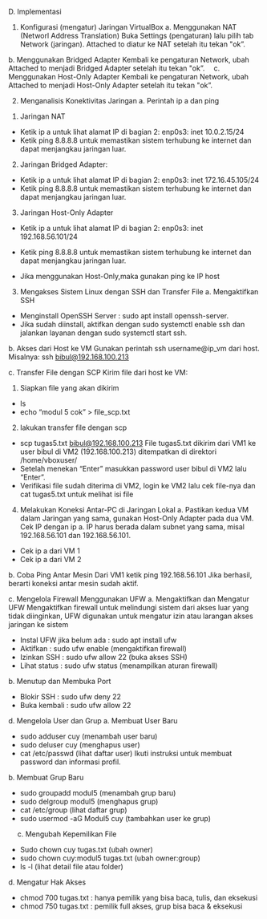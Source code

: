 D.    Implementasi
1.	Konfigurasi (mengatur) Jaringan VirtualBox
a.	Menggunakan NAT (Networl Address Translation)
Buka Settings (pengaturan) lalu pilih tab Network (jaringan). Attached to 
diatur ke NAT setelah itu tekan "ok”.

b.	Menggunakan Bridged Adapter
Kembali ke pengaturan Network, ubah Attached to menjadi Bridged Adapter setelah itu tekan "ok”. 
c.	Menggunakan Host-Only Adapter
Kembali ke pengaturan Network, ubah Attached to menjadi Host-Only Adapter setelah itu tekan "ok”.
 

2.	Menganalisis Konektivitas Jaringan
a.	Perintah ip a dan ping 
1)	Jaringan NAT 
-	Ketik ip a untuk lihat alamat IP di bagian 2: enp0s3: inet 10.0.2.15/24 
-	Ketik ping 8.8.8.8 untuk memastikan sistem terhubung ke internet dan dapat menjangkau jaringan luar.








2)	  Jaringan Bridged Adapter:
-	Ketik ip a untuk lihat alamat IP di bagian 2: enp0s3: inet 172.16.45.105/24 
-	Ketik ping 8.8.8.8 untuk memastikan sistem terhubung ke internet dan dapat menjangkau jaringan luar.

3)	Jaringan Host-Only Adapter
-	Ketik ip a untuk lihat alamat IP di bagian 2: enp0s3: 
inet 192.168.56.101/24 



-	Ketik ping 8.8.8.8 untuk memastikan sistem terhubung ke internet dan dapat menjangkau jaringan luar.
-	Jika menggunakan Host-Only,maka gunakan ping ke IP host

3.	Mengakses Sistem Linux dengan SSH dan Transfer File
a.	Mengaktifkan SSH
-	Menginstall OpenSSH Server : sudo apt install openssh-server. 
 
-	Jika sudah diinstall, aktifkan dengan sudo systemctl enable ssh dan jalankan layanan dengan sudo systemctl start ssh.
 



b.	Akses dari Host ke VM
Gunakan perintah ssh username@ip_vm dari host. Misalnya: 
ssh bibul@192.168.100.213



c.	Transfer File dengan SCP
Kirim file dari host ke VM: 
1)	Siapkan file yang akan dikirim
-	ls 
-	echo “modul 5 cok” > file_scp.txt
2)	lakukan transfer file dengan scp
-	scp tugas5.txt bibul@192.168.100.213
File tugas5.txt dikirim dari VM1 ke user bibul di VM2 (192.168.100.213) ditempatkan di direktori /home/vboxuser/
-	Setelah menekan “Enter” masukkan password user bibul di VM2 lalu “Enter”.
-	Verifikasi file sudah diterima di VM2, login ke VM2 lalu cek file-nya dan cat tugas5.txt untuk melihat isi file

4.	Melakukan Koneksi Antar-PC di Jaringan Lokal
a.	Pastikan kedua VM dalam Jaringan yang sama, gunakan Host-Only Adapter pada dua VM. Cek IP dengan ip a. IP harus berada dalam subnet yang sama, misal 192.168.56.101 dan 192.168.56.101.
-	Cek ip a dari VM 1
-	Cek ip a dari VM 2

b.	Coba Ping Antar Mesin
Dari VM1 ketik  ping 192.168.56.101 Jika berhasil, berarti koneksi antar mesin sudah aktif.


c.	Mengelola Firewall Menggunakan UFW 
a.	Mengaktifkan dan Mengatur UFW
Mengaktifkan firewall untuk melindungi sistem dari akses luar yang tidak diinginkan, UFW digunakan untuk mengatur izin atau larangan akses jaringan ke sistem
-	Instal UFW jika belum ada : sudo apt install ufw
-	Aktifkan		                : sudo ufw enable (mengaktifkan 
				     firewall)
-	Izinkan SSH	                : sudo ufw allow 22 (buka akses 
				     SSH)
-	Lihat status                        	  : sudo ufw status (menampilkan 
				    aturan firewall)

b.	Menutup dan Membuka Port
-	Blokir SSH        : sudo ufw deny 22
-	Buka kembali : sudo ufw allow 22
 
d.	Mengelola User dan Grup
a.	Membuat User Baru
-	sudo adduser cuy	(menambah user baru)
-	sudo deluser cuy	(menghapus user)
-	cat /etc/passwd	(lihat daftar user)
		          Ikuti instruksi untuk membuat password dan informasi profil.


b.	Membuat Grup Baru
-	sudo groupadd modul5		(menambah grup baru)
-	sudo delgroup modul5		(menghapus grup)
-	cat /etc/group 			(lihat daftar grup)
-	sudo usermod -aG Modul5 cuy	(tambahkan user ke grup)
 
 
c.	Mengubah Kepemilikan File
-	Sudo chown cuy tugas.txt		  (ubah owner)
-	sudo chown cuy:modul5 tugas.txt (ubah owner:group)
-	ls -l				     (lihat detail file atau folder)


d.	Mengatur Hak Akses
-	chmod 700 tugas.txt : hanya pemilik yang bisa baca, tulis, dan eksekusi
-	chmod 750 tugas.txt        :  pemilik full akses, grup bisa baca & eksekusi
